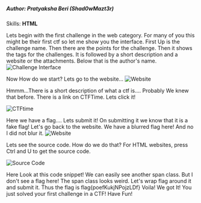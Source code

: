 ##### Author: Pratyaksha Beri (Shad0wMazt3r)
Skills:
  **HTML**
 
Lets begin with the first challenge in the web category. 
For many of you this might be their first ctf so let me show you the interface. 
First Up is the challenge name. Then there are the points for the challenge. Then it shows the tags for the challenges. It is followed by a short description and a website or the attachments. Below that is the author's name. 
![Challenge Interface](https://i.ibb.co/XW70735/Screenshot-2020-06-08-HSCTF-7.png)

Now How do we start? Lets go to the website…
![Website](https://i.ibb.co/KXQNmXD/Screenshot-66.png)

Hmmm...There is a short description of what a ctf is…. Probably We knew that before. There is a link on CTFTime. Lets click it! 

![CTFtime](https://i.ibb.co/hYG7bmk/Screenshot-81.png)

Here we have a flag.... Lets submit it! On submitting it we know that it is a fake flag! 
Let's go back to the website. We have a blurred flag here! And no I did not blur it. 
![Website](https://i.ibb.co/KXQNmXD/Screenshot-66.png)

Lets see the source code. How do we do that? For HTML websites, press Ctrl and U to get the source code.

![Source Code](https://i.ibb.co/rZqm6Pb/Screenshot-67.png)

Here Look at this code snippet! We can easily see another span class. But I don't see a flag here! The span class looks weird. Let's wrap flag around it and submit it. 
Thus the flag is flag{poefKukjNPojzLDf}
Voila! We got It! You just solved your first challenge in a CTF! Have Fun!
